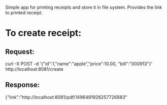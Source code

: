 Simple app for printing receipts and store it in file system. 
Provides the link to printed receipt.

# To create receipt:
## Request:
curl -X POST -d '{"id":1,"name":"apple","price":10.00, "bill":"000913"}' http://localhost:8081/create

## Response: 
{"link":"http://localhost:8081/pdf/1496491926257726883"
